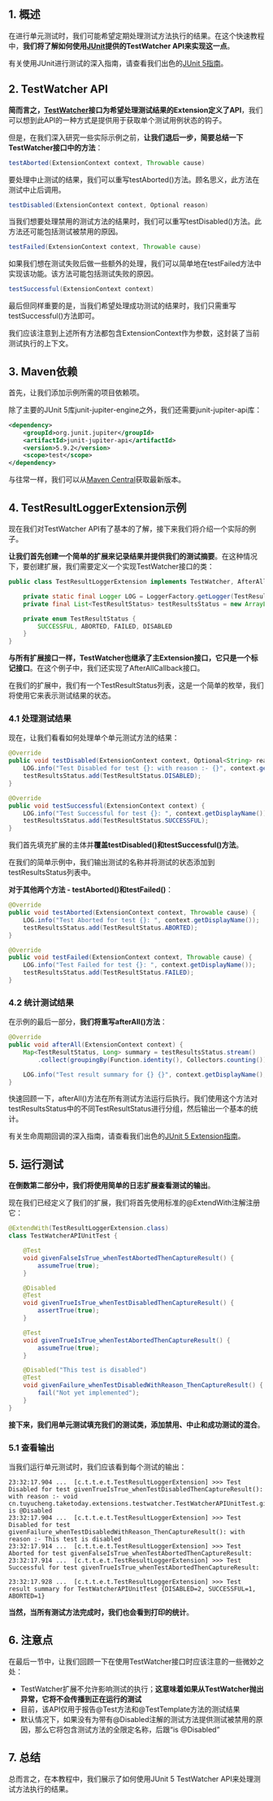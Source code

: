 ## 1. 概述

在进行单元测试时，我们可能希望定期处理测试方法执行的结果。在这个快速教程中，**我们将了解如何使用[JUnit](http://junit.org/junit5/)提供的TestWatcher API来实现这一点**。

有关使用JUnit进行测试的深入指南，请查看我们出色的[JUnit 5指南](https://www.baeldung.com/junit-5)。

## 2. TestWatcher API

**简而言之，[TestWatcher](https://junit.org/junit5/docs/5.5.1/api/org/junit/jupiter/api/extension/TestWatcher.html)接口为希望处理测试结果的Extension定义了API**，我们可以想到此API的一种方式是提供用于获取单个测试用例状态的钩子。

但是，在我们深入研究一些实际示例之前，**让我们退后一步，简要总结一下TestWatcher接口中的方法**：

```java
testAborted(ExtensionContext context, Throwable cause)
```

要处理中止测试的结果，我们可以重写testAborted()方法。顾名思义，此方法在测试中止后调用。

```java
testDisabled(ExtensionContext context, Optional reason)
```

当我们想要处理禁用的测试方法的结果时，我们可以重写testDisabled()方法。此方法还可能包括测试被禁用的原因。

```java
testFailed(ExtensionContext context, Throwable cause)
```

如果我们想在测试失败后做一些额外的处理，我们可以简单地在testFailed方法中实现该功能。该方法可能包括测试失败的原因。

```java
testSuccessful(ExtensionContext context)
```

最后但同样重要的是，当我们希望处理成功测试的结果时，我们只需重写testSuccessful()方法即可。

我们应该注意到上述所有方法都包含ExtensionContext作为参数，这封装了当前测试执行的上下文。

## 3. Maven依赖

首先，让我们添加示例所需的项目依赖项。

除了主要的JUnit 5库junit-jupiter-engine之外，我们还需要junit-jupiter-api库：

```xml
<dependency>
    <groupId>org.junit.jupiter</groupId>
    <artifactId>junit-jupiter-api</artifactId>
    <version>5.9.2</version>
    <scope>test</scope>
</dependency>
```

与往常一样，我们可以从[Maven Central](https://central.sonatype.com/artifact/org.junit.jupiter/junit-jupiter-api/5.9.2)获取最新版本。

## 4. TestResultLoggerExtension示例

现在我们对TestWatcher API有了基本的了解，接下来我们将介绍一个实际的例子。

**让我们首先创建一个简单的扩展来记录结果并提供我们的测试摘要**。在这种情况下，要创建扩展，我们需要定义一个实现TestWatcher接口的类：

```java
public class TestResultLoggerExtension implements TestWatcher, AfterAllCallback {

    private static final Logger LOG = LoggerFactory.getLogger(TestResultLoggerExtension.class);
    private final List<TestResultStatus> testResultsStatus = new ArrayList<>();

    private enum TestResultStatus {
        SUCCESSFUL, ABORTED, FAILED, DISABLED
    }
}
```

**与所有扩展接口一样，TestWatcher也继承了主Extension接口，它只是一个标记接口**。在这个例子中，我们还实现了AfterAllCallback接口。

在我们的扩展中，我们有一个TestResultStatus列表，这是一个简单的枚举，我们将使用它来表示测试结果的状态。

### 4.1 处理测试结果

现在，让我们看看如何处理单个单元测试方法的结果：

```java
@Override
public void testDisabled(ExtensionContext context, Optional<String> reason) {
    LOG.info("Test Disabled for test {}: with reason :- {}", context.getDisplayName(), reason.orElse("No reason"));
    testResultsStatus.add(TestResultStatus.DISABLED);
}

@Override
public void testSuccessful(ExtensionContext context) {
    LOG.info("Test Successful for test {}: ", context.getDisplayName());
    testResultsStatus.add(TestResultStatus.SUCCESSFUL);
}
```

我们首先填充扩展的主体并**覆盖testDisabled()和testSuccessful()方法**。

在我们的简单示例中，我们输出测试的名称并将测试的状态添加到testResultsStatus列表中。

**对于其他两个方法 - testAborted()和testFailed()**：

```java
@Override
public void testAborted(ExtensionContext context, Throwable cause) {
    LOG.info("Test Aborted for test {}: ", context.getDisplayName());
    testResultsStatus.add(TestResultStatus.ABORTED);
}

@Override
public void testFailed(ExtensionContext context, Throwable cause) {
    LOG.info("Test Failed for test {}: ", context.getDisplayName());
    testResultsStatus.add(TestResultStatus.FAILED);
}
```

### 4.2 统计测试结果

在示例的最后一部分，**我们将重写afterAll()方法**：

```java
@Override
public void afterAll(ExtensionContext context) {
    Map<TestResultStatus, Long> summary = testResultsStatus.stream()
        .collect(groupingBy(Function.identity(), Collectors.counting()));

    LOG.info("Test result summary for {} {}", context.getDisplayName(), summary.toString());
}
```

快速回顾一下，afterAll()方法在所有测试方法运行后执行。我们使用这个方法对testResultsStatus中的不同TestResultStatus进行分组，然后输出一个基本的统计。

有关生命周期回调的深入指南，请查看我们出色的[JUnit 5 Extension指南](https://www.baeldung.com/junit-5-extensions)。

## 5. 运行测试

**在倒数第二部分中，我们将使用简单的日志扩展查看测试的输出**。

现在我们已经定义了我们的扩展，我们将首先使用标准的@ExtendWith注解注册它：

```java
@ExtendWith(TestResultLoggerExtension.class)
class TestWatcherAPIUnitTest {

    @Test
    void givenFalseIsTrue_whenTestAbortedThenCaptureResult() {
        assumeTrue(true);
    }

    @Disabled
    @Test
    void givenTrueIsTrue_whenTestDisabledThenCaptureResult() {
        assertTrue(true);
    }

    @Test
    void givenTrueIsTrue_whenTestAbortedThenCaptureResult() {
        assumeTrue(true);
    }

    @Disabled("This test is disabled")
    @Test
    void givenFailure_whenTestDisabledWithReason_ThenCaptureResult() {
        fail("Not yet implemented");
    }
}
```

**接下来，我们用单元测试填充我们的测试类，添加禁用、中止和成功测试的混合**。

### 5.1 查看输出

当我们运行单元测试时，我们应该看到每个测试的输出：

```shell
23:32:17.904 ...  [c.t.t.e.t.TestResultLoggerExtension] >>> Test Disabled for test givenTrueIsTrue_whenTestDisabledThenCaptureResult(): with reason :- void cn.tuyucheng.taketoday.extensions.testwatcher.TestWatcherAPIUnitTest.givenTrueIsTrue_whenTestDisabledThenCaptureResult() is @Disabled 
23:32:17.904 ...  [c.t.t.e.t.TestResultLoggerExtension] >>> Test Disabled for test givenFailure_whenTestDisabledWithReason_ThenCaptureResult(): with reason :- This test is disabled 
23:32:17.914 ...  [c.t.t.e.t.TestResultLoggerExtension] >>> Test Aborted for test givenFalseIsTrue_whenTestAbortedThenCaptureResult:  
23:32:17.914 ...  [c.t.t.e.t.TestResultLoggerExtension] >>> Test Successful for test givenTrueIsTrue_whenTestAbortedThenCaptureResult:  

23:32:17.928 ...  [c.t.t.e.t.TestResultLoggerExtension] >>> Test result summary for TestWatcherAPIUnitTest {DISABLED=2, SUCCESSFUL=1, ABORTED=1} 
```

**当然，当所有测试方法完成时，我们也会看到打印的统计**。

## 6. 注意点

在最后一节中，让我们回顾一下在使用TestWatcher接口时应该注意的一些微妙之处：

+ TestWatcher扩展不允许影响测试的执行；**这意味着如果从TestWatcher抛出异常，它将不会传播到正在运行的测试**
+ 目前，该API仅用于报告@Test方法和@TestTemplate方法的测试结果
+ 默认情况下，如果没有为带有@Disabled注解的测试方法提供测试被禁用的原因，那么它将包含测试方法的全限定名称，后跟“is @Disabled”

## 7. 总结

总而言之，在本教程中，我们展示了如何使用JUnit 5 TestWatcher API来处理测试方法执行的结果。